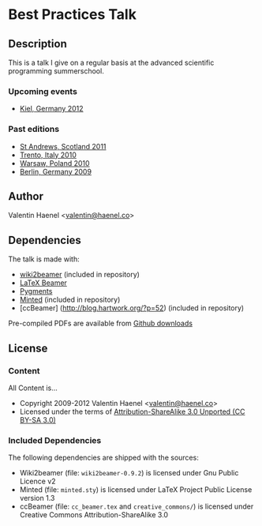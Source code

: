 # Best Practices Talk

## Description

This is a talk I give on a regular basis at the advanced scientific programming
summerschool.

### Upcoming events

* [Kiel, Germany 2012](https://python.g-node.org/wiki/)

### Past editions

* [St Andrews, Scotland 2011](https://python.g-node.org/python-summerschool-2011/)
* [Trento, Italy 2010](https://python.g-node.org/python-autumnschool-2010/)
* [Warsaw, Poland 2010](http://escher.fuw.edu.pl/pythonschool/)
* [Berlin, Germany 2009](http://portal.g-node.org/python-summerschool-2009/)

## Author

Valentin Haenel <<valentin@haenel.co>>

## Dependencies

The talk is made with:

* [wiki2beamer](http://wiki2beamer.sourceforge.net/) (included in repository)
* [LaTeX Beamer](https://bitbucket.org/rivanvx/beamer/wiki/Home)
* [Pygments](http://pygments.org/)
* [Minted](http://code.google.com/p/minted/) (included in repository)
* [ccBeamer] (http://blog.hartwork.org/?p=52) (included in repository)

Pre-compiled PDFs are available from [Github
downloads](https://github.com/esc/best-practices-talk/downloads)

## License

### Content

All Content is...

* Copyright 2009-2012 Valentin Haenel <<valentin@haenel.co>>
* Licensed under the terms of [Attribution-ShareAlike 3.0 Unported  (CC BY-SA 3.0) ](http://creativecommons.org/licenses/by-sa/3.0/)

### Included Dependencies

The following dependencies are shipped with the sources:

* Wiki2beamer (file: `wiki2beamer-0.9.2`) is licensed under Gnu Public Licence v2
* Minted (file: `minted.sty`) is licensed under LaTeX Project Public License  version 1.3
* ccBeamer (file: `cc_beamer.tex` and `creative_commons/`) is licensed under Creative Commons Attribution-ShareAlike 3.0
